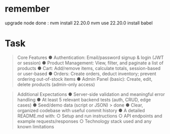 # remember

upgrade node done :
nvm install 22.20.0
nvm use 22.20.0
install babel

# Task

> Core Features
> ● Authentication: Email/password signup & login (JWT or session)
> ● Product Management: View, filter, and paginate a list of products
> ● Cart: Add/remove items, calculate totals, session-based or user-based
> ● Orders: Create orders, deduct inventory; prevent ordering out-of-stock items
> ● Admin Panel (basic): Create, edit, delete products (admin-only access)

> Additional Expectations
> ● Server-side validation and meaningful error handling
> ● At least 5 relevant backend tests (auth, CRUD, edge cases)
> ● Seed/demo data (script or JSON) > done
> ● Clear, organized codebase with useful commit history
> ● A detailed README.md with:
> ○ Setup and run instructions
> ○ API endpoints and example requests/responses
> ○ Technology stack used and any known limitations
